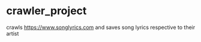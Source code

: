 # crawler_project

crawls https://www.songlyrics.com and saves song lyrics respective to their artist
